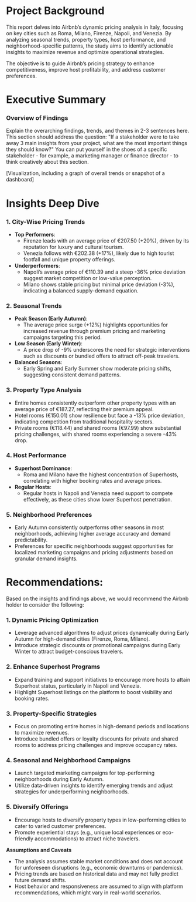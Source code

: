 # Project Background
This report delves into Airbnb’s dynamic pricing analysis in Italy, focusing on key cities such as Roma, Milano, Firenze, Napoli, and Venezia. By analyzing seasonal trends, property types, host performance, and neighborhood-specific patterns, the study aims to identify actionable insights to maximize revenue and optimize operational strategies.

The objective is to guide Airbnb’s pricing strategy to enhance competitiveness, improve host profitability, and address customer preferences.

# Executive Summary

### Overview of Findings

Explain the overarching findings, trends, and themes in 2-3 sentences here. This section should address the question: "If a stakeholder were to take away 3 main insights from your project, what are the most important things they should know?" You can put yourself in the shoes of a specific stakeholder - for example, a marketing manager or finance director - to think creatively about this section.

[Visualization, including a graph of overall trends or snapshot of a dashboard]



# Insights Deep Dive
### 1. **City-Wise Pricing Trends**

- **Top Performers**:
    - Firenze leads with an average price of €207.50 (+20%), driven by its reputation for luxury and cultural tourism.
    - Venezia follows with €202.38 (+17%), likely due to high tourist footfall and unique property offerings.
- **Underperformers**:
    - Napoli’s average price of €110.39 and a steep -36% price deviation suggest market competition or low-value perception.
    - Milano shows stable pricing but minimal price deviation (-3%), indicating a balanced supply-demand equation.

### 2. **Seasonal Trends**

- **Peak Season (Early Autumn)**:
    - The average price surge (+12%) highlights opportunities for increased revenue through premium pricing and marketing campaigns targeting this period.
- **Low Season (Early Winter)**:
    - A price drop of -9% underscores the need for strategic interventions such as discounts or bundled offers to attract off-peak travelers.
- **Balanced Seasons**:
    - Early Spring and Early Summer show moderate pricing shifts, suggesting consistent demand patterns.

### 3. **Property Type Analysis**

- Entire homes consistently outperform other property types with an average price of €187.27, reflecting their premium appeal.
- Hotel rooms (€150.01) show resilience but face a -13% price deviation, indicating competition from traditional hospitality sectors.
- Private rooms (€118.44) and shared rooms (€97.99) show substantial pricing challenges, with shared rooms experiencing a severe -43% drop.

### 4. **Host Performance**

- **Superhost Dominance**:
    - Roma and Milano have the highest concentration of Superhosts, correlating with higher booking rates and average prices.
- **Regular Hosts**:
    - Regular hosts in Napoli and Venezia need support to compete effectively, as these cities show lower Superhost penetration.

### 5. **Neighborhood Preferences**

- Early Autumn consistently outperforms other seasons in most neighborhoods, achieving higher average accuracy and demand predictability.
- Preferences for specific neighborhoods suggest opportunities for localized marketing campaigns and pricing adjustments based on granular demand insights.

# Recommendations:

Based on the insights and findings above, we would recommend the Airbnb holder to consider the following: 

### **1. Dynamic Pricing Optimization**

- Leverage advanced algorithms to adjust prices dynamically during Early Autumn for high-demand cities (Firenze, Roma, Milano).
- Introduce strategic discounts or promotional campaigns during Early Winter to attract budget-conscious travelers.

### **2. Enhance Superhost Programs**

- Expand training and support initiatives to encourage more hosts to attain Superhost status, particularly in Napoli and Venezia.
- Highlight Superhost listings on the platform to boost visibility and booking rates.

### **3. Property-Specific Strategies**

- Focus on promoting entire homes in high-demand periods and locations to maximize revenues.
- Introduce bundled offers or loyalty discounts for private and shared rooms to address pricing challenges and improve occupancy rates.

### **4. Seasonal and Neighborhood Campaigns**

- Launch targeted marketing campaigns for top-performing neighborhoods during Early Autumn.
- Utilize data-driven insights to identify emerging trends and adjust strategies for underperforming neighborhoods.

### **5. Diversify Offerings**

- Encourage hosts to diversify property types in low-performing cities to cater to varied customer preferences.
- Promote experiential stays (e.g., unique local experiences or eco-friendly accommodations) to attract niche travelers.
  


**Assumptions and Caveats**

- The analysis assumes stable market conditions and does not account for unforeseen disruptions (e.g., economic downturns or pandemics).
- Pricing trends are based on historical data and may not fully predict future demand shifts.
- Host behavior and responsiveness are assumed to align with platform recommendations, which might vary in real-world scenarios.
